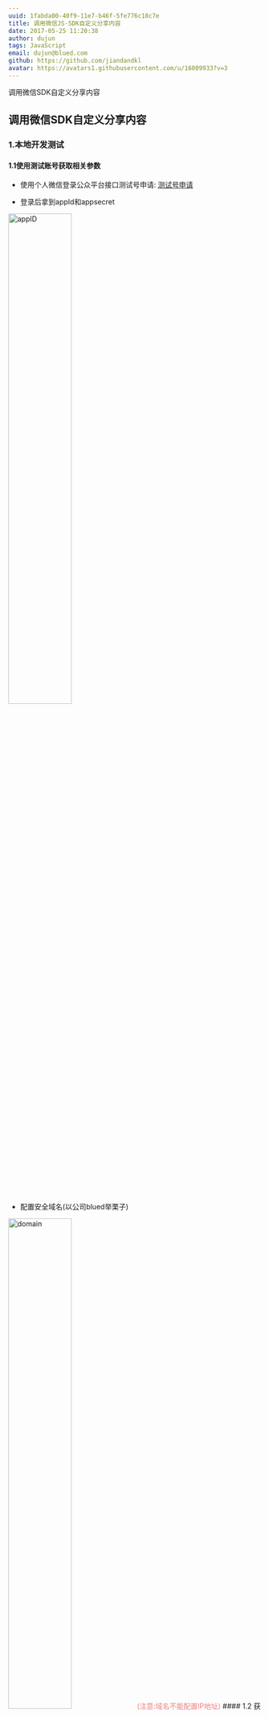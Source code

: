 ```yaml
---
uuid: 1fabda00-40f9-11e7-b46f-5fe776c18c7e
title: 调用微信JS-SDK自定义分享内容
date: 2017-05-25 11:20:38
author: dujun
tags: JavaScript
email: dujun@blued.com
github: https://github.com/jiandandkl
avatar: https://avatars1.githubusercontent.com/u/16009933?v=3
---
```

调用微信SDK自定义分享内容
## 调用微信SDK自定义分享内容
### 1.本地开发测试
#### 1.1使用测试账号获取相关参数

* 使用个人微信登录公众平台接口测试号申请: [测试号申请](https://mp.weixin.qq.com/debug/cgi-bin/sandbox?t=sandbox/login)

* 登录后拿到appId和appsecret
<img src="/img/dujun/appID.jpeg" alt="appID" width="50%">

* 配置安全域名(以公司blued举栗子)
<img src="/img/dujun/domain.jpeg" alt="domain" width="50%">
<font color=#F08080>(注意:域名不能配置IP地址)</font>
#### 1.2 获取接口签名
* 用appID和appsecret获取token
``` javascript
https://api.weixin.qq.com/cgi-bin/token?grant_type=client_credential&appId={app_id}&secret={secret}
```
* 用token获取jsapi_ticket
```javascript
https://api.weixin.qq.com/cgi-bin/ticket/getticket?type=jsapi&access_token={token}
```
* 生成signature
```javascript
https://mp.weixin.qq.com/debug/cgi-bin/sandbox?t=jsapisign
```
微信 JS 接口签名校验工具
<img src="/img/dujun/signature.jpeg" alt="signature" width="50%">
noncestr: 随机字符串，由开发者随机生成
timestamp: 由开发者生成的当前时间戳 ```parseInt(new Date().getTime() / 1000)```
#### 1.3 设置反向代理
* 更改host，在最下方加入: 127.0.0.1 app.blued.cn
``` javascript
sudo vi /etc/hosts
```
* nginx反向代理
 安装nginx: ```brew install nginx```
 查看安装位置: ```brew list nginx```
 更改nginx配置: ```vi /usr/local/etc/nginx/nginx.conf``` 在最后一个大括号前添加 ```include ./conf.d/*.conf;```
 创建并打开nginx/conf.d,然后创建并编辑: ```vi app.blued.cn-localhost.conf```

 添加:
 ``` javascript
 server {
    listen  80;
    server_name  app.blued.cn;

  location / {
    proxy_pass http://127.0.0.1:8000/;
  }
}
 ```
 在conf.d下启动nginx: ```sudo nginx```
 (可以使用```ping app.blued.cn```测试是否可用)

 * nginx常用命令:

  启动: ```sudo nginx```
  停止: ```sudo nginx -s stop```
  重启: ```sudo nginx -s reload```

#### 1.4 开始写代码
页面中引入微信js文件
```
<script src="//res.wx.qq.com/open/js/jweixin-1.2.0.js"></script>
```

将1.2步获得的config填入wx.config
```javascript
wx.config({
   debug: true,
   appId: 'XXX',
   timestamp: 'j1495707198',
   nonceStr:'efbm2f95lcx7c3',
   signature: 'XXX',
   jsApiList: ['onMenuShareAppMessage', 'onMenuShareTimeline', 'onMenuShareQQ', 'onMenuShareQZone'] // 必填，需要使用的JS接口列表，所有JS接口列表见官方文档附录2
})
```
调用微信相关API
```javascript
wx.ready(function () {
   wx.onMenuShareAppMessage({
   title: 'title', // 分享标题
   desc: 'content', // 分享描述
   link: '', // 分享链接，该链接域名或路径必须与当前页面对应的公众号JS安全域名一致
   imgUrl: '', // 分享图标
   type: '', // 分享类型,music、video或link，不填默认为link
   dataUrl: '', // 如果type是music或video，则要提供数据链接，默认为空
   success: function () {
    // 用户确认分享后执行的回调函数
  },
   cancel: function () {
    // 用户取消分享后执行的回调函数
  }
})
```
 * 坑

  * 严格按照微信官方文档的书写方式,驼峰与下划线并存
  * imgUrl地址为绝对路径

#### 1.5 使用微信web开发者工具调试
现在微信的开发工具已经可以开发网页了，并且集成了Chrome的DevTool进行调试。
console里出现```errMsg: "config:ok"```就大功告成啦。
___

### 2.线上开发
* 出于安全考虑，必须在服务器端实现签名的逻辑，getWxSignature.js代码如下:

```javascript
const req = require('bd-require')
const urllib = req('./node_modules/urllib')
const JsSHA = require('jssha')

const appInfo = {
  appID: '',
  appsecret: ''
}

// 接口每日调用有限制,需做缓存
const cacheInfo = {}

// 时间戳
const timeStamp = () => parseInt(new Date().getTime() / 1000)

// 获取签名
const sign = (ticket, noncestr, timestamp, url) => {
  const str = `jsapi_ticket=${ticket}&noncestr=${noncestr}&timestamp=${timestamp}&url=${url}`
  const shaObj = new JsSHA(str, 'TEXT')

  return shaObj.getHash('SHA-1', 'HEX')
}

// 获取jsapi_ticket
function * getTicket (accessToken) {
  let result = yield urllib.request(`https://api.weixin.qq.com/cgi-bin/ticket/getticket?access_token=${accessToken}&type=jsapi`, {
    dataType: 'json',
    timeout: 2000
  })

  if (Number(result.status) !== 200) {
    return null
  }

  return result.data.ticket
}

// 获取token
module.exports = function * (url) {
  let ticket
  // 如果第一次启动，或者该ticket已经存在了超过7200秒，则重新获取ticket
  if (!cacheInfo.startTime || !cacheInfo.ticket || (timeStamp() - 7200) > cacheInfo.startTime) {
    console.log('通过wxAPI获取token', new Date().valueOf(), url)
    let result = yield urllib.request(`https://api.weixin.qq.com/cgi-bin/token?grant_type=client_credential&appid=${appInfo.appID}&secret=${appInfo.appsecret}`, {
      dataType: 'json',
      timeout: 2000
    })

    if (Number(result.status) !== 200) {
      return null
    }
    let ticketInfo = yield getTicket(result.data.access_token)

    if (!ticketInfo) {
      return null
    }

    cacheInfo.startTime = timeStamp()
    ticket = cacheInfo.ticket = ticketInfo
  } else {
    ticket = cacheInfo.ticket
  }

	// 随机字符串
  let nonceStr = Math.random().toString(36).substr(2, 15)
  let timestamp = timeStamp()
  let signature = sign(ticket, nonceStr, timestamp, url)
  return { ticket, nonceStr, timestamp, url, signature, appId: appInfo.appID }
}
```
* 服务端routes.js (服务端用的是KOA)

```javascript
const getWxSignature = require('getWxSignature.js')
module.exports = () => {
router.get('/', function* (){
try {
  // 将http修改为https & 删除#后的所有部分
	let url = (this.header.referer || this.href).replace(/^http:/, 'https:').replace(/#.*$/, '')
	this.body = yield getWxSignature(url)
} catch (e) {
	console.log(e)
}
```
* 前端代码 (react + yarn)
前端发送请求后拿到相关参数，放入config

```javascript
wx.config({
   debug: false,
   appId,
   timestamp,
   nonceStr,
   signature,
   jsApiList: ['onMenuShareAppMessage', 'onMenuShareTimeline', 'onMenuShareQQ', 'onMenuShareQZone']
})
```
* 调用微信相关API

```javascript
wx.ready(function () {
   wx.onMenuShareAppMessage({
   title: 'title', // 分享标题
   desc: 'content', // 分享描述
   link: '', // 分享链接，该链接域名或路径必须与当前页面对应的公众号JS安全域名一致
   imgUrl: '', // 分享图标
   type: '', // 分享类型,music、video或link，不填默认为link
   dataUrl: '', // 如果type是music或video，则要提供数据链接，默认为空
   success: function () {
    // 用户确认分享后执行的回调函数
  },
   cancel: function () {
    // 用户取消分享后执行的回调函数
  }
})
```
